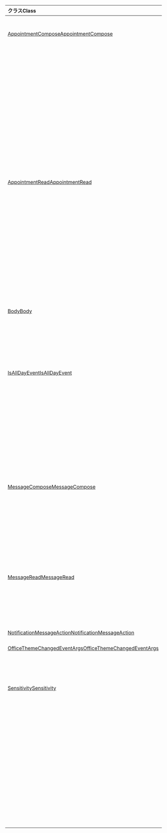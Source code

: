 | <span data-ttu-id="686fd-101">クラス</span><span class="sxs-lookup"><span data-stu-id="686fd-101">Class</span></span> | <span data-ttu-id="686fd-102">フィールド</span><span class="sxs-lookup"><span data-stu-id="686fd-102">Fields</span></span> | <span data-ttu-id="686fd-103">説明</span><span class="sxs-lookup"><span data-stu-id="686fd-103">Description</span></span> |
|:---|:---|:---|
|[<span data-ttu-id="686fd-104">AppointmentCompose</span><span class="sxs-lookup"><span data-stu-id="686fd-104">AppointmentCompose</span></span>](/javascript/api/outlook/outlook.appointmentcompose)|[<span data-ttu-id="686fd-105">getInitializationContextAsync(callback?: (asyncResult: Office.AsyncResult <string> ) => void)</span><span class="sxs-lookup"><span data-stu-id="686fd-105">getInitializationContextAsync(callback?: (asyncResult: Office.AsyncResult<string>) => void)</span></span>](/javascript/api/outlook/outlook.appointmentcompose#getinitializationcontextasync-callback--asyncresult-)|<span data-ttu-id="686fd-106">操作可能なメッセージによってアドインがアクティブ化された場合に渡される初期化データを取得します。</span><span class="sxs-lookup"><span data-stu-id="686fd-106">Gets initialization data passed when the add-in is activated by an actionable message.</span></span>|
||[<span data-ttu-id="686fd-107">getInitializationContextAsync(options: Office.AsyncContextOptions、callback?: (asyncResult: Office。AsyncResult <string> ) => void)</span><span class="sxs-lookup"><span data-stu-id="686fd-107">getInitializationContextAsync(options: Office.AsyncContextOptions, callback?: (asyncResult: Office.AsyncResult<string>) => void)</span></span>](/javascript/api/outlook/outlook.appointmentcompose#getinitializationcontextasync-options--callback--asyncresult-)|<span data-ttu-id="686fd-108">操作可能なメッセージによってアドインがアクティブ化された場合に渡される初期化データを取得します。</span><span class="sxs-lookup"><span data-stu-id="686fd-108">Gets initialization data passed when the add-in is activated by an actionable message.</span></span>|
||[<span data-ttu-id="686fd-109">isAllDayEvent</span><span class="sxs-lookup"><span data-stu-id="686fd-109">isAllDayEvent</span></span>](/javascript/api/outlook/outlook.appointmentcompose#isalldayevent)|<span data-ttu-id="686fd-110">{@link Office を取得または設定します。予定の IsAllDayEvent} プロパティ。</span><span class="sxs-lookup"><span data-stu-id="686fd-110">Gets or sets the {@link Office.IsAllDayEvent} property of an appointment.</span></span>|
||[<span data-ttu-id="686fd-111">感度</span><span class="sxs-lookup"><span data-stu-id="686fd-111">sensitivity</span></span>](/javascript/api/outlook/outlook.appointmentcompose#sensitivity)|<span data-ttu-id="686fd-112">{@link Office を取得または設定します。感度</span><span class="sxs-lookup"><span data-stu-id="686fd-112">Gets or sets the {@link Office.Sensitivity</span></span> | <span data-ttu-id="686fd-113">予定の感度} を指定します。</span><span class="sxs-lookup"><span data-stu-id="686fd-113">sensitivity} of an appointment.</span></span>|
||[<span data-ttu-id="686fd-114">sessionData</span><span class="sxs-lookup"><span data-stu-id="686fd-114">sessionData</span></span>](/javascript/api/outlook/outlook.appointmentcompose#sessiondata)|<span data-ttu-id="686fd-115">{@link Office を管理します。SessionData</span><span class="sxs-lookup"><span data-stu-id="686fd-115">Manages the {@link Office.SessionData</span></span> | <span data-ttu-id="686fd-116">作成モードのアイテムの SessionData}。</span><span class="sxs-lookup"><span data-stu-id="686fd-116">SessionData} of an item in Compose mode.</span></span>|
|[<span data-ttu-id="686fd-117">AppointmentRead</span><span class="sxs-lookup"><span data-stu-id="686fd-117">AppointmentRead</span></span>](/javascript/api/outlook/outlook.appointmentread)|[<span data-ttu-id="686fd-118">getInitializationContextAsync(callback?: (asyncResult: Office.AsyncResult <string> ) => void)</span><span class="sxs-lookup"><span data-stu-id="686fd-118">getInitializationContextAsync(callback?: (asyncResult: Office.AsyncResult<string>) => void)</span></span>](/javascript/api/outlook/outlook.appointmentread#getinitializationcontextasync-callback--asyncresult-)|<span data-ttu-id="686fd-119">アドインが {@link https://docs.microsoft.com/outlook/actionable-messages/invoke-add-in-from-actionable-message</span><span class="sxs-lookup"><span data-stu-id="686fd-119">Gets initialization data passed when the add-in is {@link https://docs.microsoft.com/outlook/actionable-messages/invoke-add-in-from-actionable-message</span></span> | <span data-ttu-id="686fd-120">アクション可能なメッセージ}によってアクティブ化されます。</span><span class="sxs-lookup"><span data-stu-id="686fd-120">activated by an actionable message}.</span></span>|
||[<span data-ttu-id="686fd-121">getInitializationContextAsync(options: Office.AsyncContextOptions、callback?: (asyncResult: Office。AsyncResult <string> ) => void)</span><span class="sxs-lookup"><span data-stu-id="686fd-121">getInitializationContextAsync(options: Office.AsyncContextOptions, callback?: (asyncResult: Office.AsyncResult<string>) => void)</span></span>](/javascript/api/outlook/outlook.appointmentread#getinitializationcontextasync-options--callback--asyncresult-)|<span data-ttu-id="686fd-122">アドインが {@link https://docs.microsoft.com/outlook/actionable-messages/invoke-add-in-from-actionable-message</span><span class="sxs-lookup"><span data-stu-id="686fd-122">Gets initialization data passed when the add-in is {@link https://docs.microsoft.com/outlook/actionable-messages/invoke-add-in-from-actionable-message</span></span> | <span data-ttu-id="686fd-123">アクション可能なメッセージ}によってアクティブ化されます。</span><span class="sxs-lookup"><span data-stu-id="686fd-123">activated by an actionable message}.</span></span>|
||[<span data-ttu-id="686fd-124">isAllDayEvent</span><span class="sxs-lookup"><span data-stu-id="686fd-124">isAllDayEvent</span></span>](/javascript/api/outlook/outlook.appointmentread#isalldayevent)|<span data-ttu-id="686fd-125">イベントが 1 日中であるかどうかを示すブール値を返します。</span><span class="sxs-lookup"><span data-stu-id="686fd-125">Returns a boolean value indicating whether the event is all day.</span></span>|
||[<span data-ttu-id="686fd-126">感度</span><span class="sxs-lookup"><span data-stu-id="686fd-126">sensitivity</span></span>](/javascript/api/outlook/outlook.appointmentread#sensitivity)|<span data-ttu-id="686fd-127">予定の感度の値を提供します。</span><span class="sxs-lookup"><span data-stu-id="686fd-127">Provides the sensitivity value of the appointment.</span></span>|
|[<span data-ttu-id="686fd-128">Body</span><span class="sxs-lookup"><span data-stu-id="686fd-128">Body</span></span>](/javascript/api/outlook/outlook.body)|[<span data-ttu-id="686fd-129">setSignatureAsync(data: string, callback?: (asyncResult: Office.AsyncResult <void> ) => void)</span><span class="sxs-lookup"><span data-stu-id="686fd-129">setSignatureAsync(data: string, callback?: (asyncResult: Office.AsyncResult<void>) => void)</span></span>](/javascript/api/outlook/outlook.body#setsignatureasync-data--callback--asyncresult-)|<span data-ttu-id="686fd-130">アイテム本文の署名を追加または置換します。</span><span class="sxs-lookup"><span data-stu-id="686fd-130">Adds or replaces the signature of the item body.</span></span>|
||[<span data-ttu-id="686fd-131">setSignatureAsync(data: string, options: Office.AsyncContextOptions & CoercionTypeOptions,callback?: (asyncResult: Office.AsyncResult <void> ) => void)</span><span class="sxs-lookup"><span data-stu-id="686fd-131">setSignatureAsync(data: string, options: Office.AsyncContextOptions & CoercionTypeOptions, callback?: (asyncResult: Office.AsyncResult<void>) => void)</span></span>](/javascript/api/outlook/outlook.body#setsignatureasync-data--options--callback--asyncresult-)|<span data-ttu-id="686fd-132">アイテム本文の署名を追加または置換します。</span><span class="sxs-lookup"><span data-stu-id="686fd-132">Adds or replaces the signature of the item body.</span></span>|
|[<span data-ttu-id="686fd-133">IsAllDayEvent</span><span class="sxs-lookup"><span data-stu-id="686fd-133">IsAllDayEvent</span></span>](/javascript/api/outlook/outlook.isalldayevent)|[<span data-ttu-id="686fd-134">getAsync(callback: (asyncResult: Office.AsyncResult <boolean> ) => void)</span><span class="sxs-lookup"><span data-stu-id="686fd-134">getAsync(callback: (asyncResult: Office.AsyncResult<boolean>) => void)</span></span>](/javascript/api/outlook/outlook.isalldayevent#getasync-callback--asyncresult-)|<span data-ttu-id="686fd-135">イベントが 1 日中かどうかを示すブール値を取得します。</span><span class="sxs-lookup"><span data-stu-id="686fd-135">Gets the boolean value indicating whether the event is all day or not.</span></span>|
||[<span data-ttu-id="686fd-136">getAsync(options: Office.AsyncContextOptions、 callback: (asyncResult: Office。AsyncResult <boolean> ) => void)</span><span class="sxs-lookup"><span data-stu-id="686fd-136">getAsync(options: Office.AsyncContextOptions, callback: (asyncResult: Office.AsyncResult<boolean>) => void)</span></span>](/javascript/api/outlook/outlook.isalldayevent#getasync-options--callback--asyncresult-)|<span data-ttu-id="686fd-137">イベントが 1 日中かどうかを示すブール値を取得します。</span><span class="sxs-lookup"><span data-stu-id="686fd-137">Gets the boolean value indicating whether the event is all day or not.</span></span>|
||[<span data-ttu-id="686fd-138">setAsync(isAllDayEvent: boolean, callback?: (asyncResult: Office.AsyncResult <void> ) => void)</span><span class="sxs-lookup"><span data-stu-id="686fd-138">setAsync(isAllDayEvent: boolean, callback?: (asyncResult: Office.AsyncResult<void>) => void)</span></span>](/javascript/api/outlook/outlook.isalldayevent#setasync-isalldayevent--callback--asyncresult-)|<span data-ttu-id="686fd-139">予定の全日イベントの状態を設定します。</span><span class="sxs-lookup"><span data-stu-id="686fd-139">Sets the all-day event status of an appointment.</span></span>|
||[<span data-ttu-id="686fd-140">setAsync(isAllDayEvent: boolean, options: Office.AsyncContextOptions、callback?: (asyncResult: Office。AsyncResult <void> ) => void)</span><span class="sxs-lookup"><span data-stu-id="686fd-140">setAsync(isAllDayEvent: boolean, options: Office.AsyncContextOptions, callback?: (asyncResult: Office.AsyncResult<void>) => void)</span></span>](/javascript/api/outlook/outlook.isalldayevent#setasync-isalldayevent--options--callback--asyncresult-)|<span data-ttu-id="686fd-141">予定の全日イベントの状態を設定します。</span><span class="sxs-lookup"><span data-stu-id="686fd-141">Sets the all-day event status of an appointment.</span></span>|
|[<span data-ttu-id="686fd-142">MessageCompose</span><span class="sxs-lookup"><span data-stu-id="686fd-142">MessageCompose</span></span>](/javascript/api/outlook/outlook.messagecompose)|[<span data-ttu-id="686fd-143">getInitializationContextAsync(callback?: (asyncResult: Office.AsyncResult <string> ) => void)</span><span class="sxs-lookup"><span data-stu-id="686fd-143">getInitializationContextAsync(callback?: (asyncResult: Office.AsyncResult<string>) => void)</span></span>](/javascript/api/outlook/outlook.messagecompose#getinitializationcontextasync-callback--asyncresult-)|<span data-ttu-id="686fd-144">操作可能なメッセージによってアドインがアクティブ化された場合に渡される初期化データを取得します。</span><span class="sxs-lookup"><span data-stu-id="686fd-144">Gets initialization data passed when the add-in is activated by an actionable message.</span></span>|
||[<span data-ttu-id="686fd-145">getInitializationContextAsync(options: Office.AsyncContextOptions、callback?: (asyncResult: Office。AsyncResult <string> ) => void)</span><span class="sxs-lookup"><span data-stu-id="686fd-145">getInitializationContextAsync(options: Office.AsyncContextOptions, callback?: (asyncResult: Office.AsyncResult<string>) => void)</span></span>](/javascript/api/outlook/outlook.messagecompose#getinitializationcontextasync-options--callback--asyncresult-)|<span data-ttu-id="686fd-146">操作可能なメッセージによってアドインがアクティブ化された場合に渡される初期化データを取得します。</span><span class="sxs-lookup"><span data-stu-id="686fd-146">Gets initialization data passed when the add-in is activated by an actionable message.</span></span>|
||[<span data-ttu-id="686fd-147">sessionData</span><span class="sxs-lookup"><span data-stu-id="686fd-147">sessionData</span></span>](/javascript/api/outlook/outlook.messagecompose#sessiondata)|<span data-ttu-id="686fd-148">{@link Office を管理します。SessionData</span><span class="sxs-lookup"><span data-stu-id="686fd-148">Manages the {@link Office.SessionData</span></span> | <span data-ttu-id="686fd-149">作成モードのアイテムの SessionData}。</span><span class="sxs-lookup"><span data-stu-id="686fd-149">SessionData} of an item in Compose mode.</span></span>|
|[<span data-ttu-id="686fd-150">MessageRead</span><span class="sxs-lookup"><span data-stu-id="686fd-150">MessageRead</span></span>](/javascript/api/outlook/outlook.messageread)|[<span data-ttu-id="686fd-151">getInitializationContextAsync(callback?: (asyncResult: Office.AsyncResult <string> ) => void)</span><span class="sxs-lookup"><span data-stu-id="686fd-151">getInitializationContextAsync(callback?: (asyncResult: Office.AsyncResult<string>) => void)</span></span>](/javascript/api/outlook/outlook.messageread#getinitializationcontextasync-callback--asyncresult-)|<span data-ttu-id="686fd-152">アドインが次の場合に渡される初期化データを取得します。</span><span class="sxs-lookup"><span data-stu-id="686fd-152">Gets initialization data passed when the add-in is</span></span>|
||[<span data-ttu-id="686fd-153">getInitializationContextAsync(options: Office.AsyncContextOptions、callback?: (asyncResult: Office。AsyncResult <string> ) => void)</span><span class="sxs-lookup"><span data-stu-id="686fd-153">getInitializationContextAsync(options: Office.AsyncContextOptions, callback?: (asyncResult: Office.AsyncResult<string>) => void)</span></span>](/javascript/api/outlook/outlook.messageread#getinitializationcontextasync-options--callback--asyncresult-)|<span data-ttu-id="686fd-154">アドインが次の場合に渡される初期化データを取得します。</span><span class="sxs-lookup"><span data-stu-id="686fd-154">Gets initialization data passed when the add-in is</span></span>|
|[<span data-ttu-id="686fd-155">NotificationMessageAction</span><span class="sxs-lookup"><span data-stu-id="686fd-155">NotificationMessageAction</span></span>](/javascript/api/outlook/outlook.notificationmessageaction)|[<span data-ttu-id="686fd-156">contextData</span><span class="sxs-lookup"><span data-stu-id="686fd-156">contextData</span></span>](/javascript/api/outlook/outlook.notificationmessageaction#contextdata)|<span data-ttu-id="686fd-157">ボタンが渡す必要がある JSON データ。</span><span class="sxs-lookup"><span data-stu-id="686fd-157">Any JSON data the button needs to pass on.</span></span>|
|[<span data-ttu-id="686fd-158">OfficeThemeChangedEventArgs</span><span class="sxs-lookup"><span data-stu-id="686fd-158">OfficeThemeChangedEventArgs</span></span>](/javascript/api/outlook/outlook.officethemechangedeventargs)|[<span data-ttu-id="686fd-159">officeTheme</span><span class="sxs-lookup"><span data-stu-id="686fd-159">officeTheme</span></span>](/javascript/api/outlook/outlook.officethemechangedeventargs#officetheme)|<span data-ttu-id="686fd-160">更新されたテーマを取得Officeします。</span><span class="sxs-lookup"><span data-stu-id="686fd-160">Gets the updated Office theme.</span></span>|
||[<span data-ttu-id="686fd-161">type</span><span class="sxs-lookup"><span data-stu-id="686fd-161">type</span></span>](/javascript/api/outlook/outlook.officethemechangedeventargs#type)|<span data-ttu-id="686fd-162">イベントの種類を取得します。</span><span class="sxs-lookup"><span data-stu-id="686fd-162">Gets the type of the event.</span></span>|
|[<span data-ttu-id="686fd-163">Sensitivity</span><span class="sxs-lookup"><span data-stu-id="686fd-163">Sensitivity</span></span>](/javascript/api/outlook/outlook.sensitivity)|[<span data-ttu-id="686fd-164">getAsync(callback: (asyncResult: Office.AsyncResult<MailboxEnums.AppointmentSensitivityType>) => void)</span><span class="sxs-lookup"><span data-stu-id="686fd-164">getAsync(callback: (asyncResult: Office.AsyncResult<MailboxEnums.AppointmentSensitivityType>) => void)</span></span>](/javascript/api/outlook/outlook.sensitivity#getasync-callback--asyncresult-)|<span data-ttu-id="686fd-165">予定の感度の値を取得します。</span><span class="sxs-lookup"><span data-stu-id="686fd-165">Gets the value of the appointment sensitivity.</span></span>|
||[<span data-ttu-id="686fd-166">getAsync(options: Office.AsyncContextOptions、 callback: (asyncResult: Office。AsyncResult<MailboxEnums.AppointmentSensitivityType>) => void)</span><span class="sxs-lookup"><span data-stu-id="686fd-166">getAsync(options: Office.AsyncContextOptions, callback: (asyncResult: Office.AsyncResult<MailboxEnums.AppointmentSensitivityType>) => void)</span></span>](/javascript/api/outlook/outlook.sensitivity#getasync-options--callback--asyncresult-)|<span data-ttu-id="686fd-167">予定の感度の値を取得します。</span><span class="sxs-lookup"><span data-stu-id="686fd-167">Gets the value of the appointment sensitivity.</span></span>|
||[<span data-ttu-id="686fd-168">setAsync(sensitivity: MailboxEnums.AppointmentSensitivityType \| string, callback?: (asyncResult: Office.AsyncResult <void> ) => void)</span><span class="sxs-lookup"><span data-stu-id="686fd-168">setAsync(sensitivity: MailboxEnums.AppointmentSensitivityType \| string, callback?: (asyncResult: Office.AsyncResult<void>) => void)</span></span>](/javascript/api/outlook/outlook.sensitivity#setasync-sensitivity--callback--asyncresult-)|<span data-ttu-id="686fd-169">予定の感度の値を設定します。</span><span class="sxs-lookup"><span data-stu-id="686fd-169">Sets the value of the appointment sensitivity.</span></span>|
||[<span data-ttu-id="686fd-170">setAsync(sensitivity: MailboxEnums.AppointmentSensitivityType \| string, options: Office.AsyncContextOptions、callback?: (asyncResult: Office。AsyncResult <void> ) => void)</span><span class="sxs-lookup"><span data-stu-id="686fd-170">setAsync(sensitivity: MailboxEnums.AppointmentSensitivityType \| string, options: Office.AsyncContextOptions, callback?: (asyncResult: Office.AsyncResult<void>) => void)</span></span>](/javascript/api/outlook/outlook.sensitivity#setasync-sensitivity--options--callback--asyncresult-)|<span data-ttu-id="686fd-171">予定の感度の値を設定します。</span><span class="sxs-lookup"><span data-stu-id="686fd-171">Sets the value of the appointment sensitivity.</span></span>|
